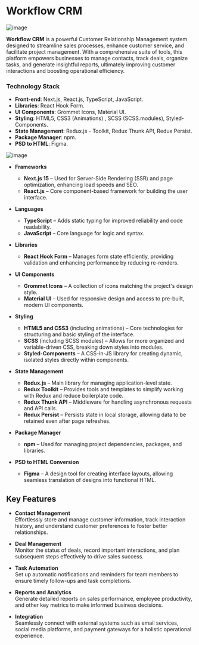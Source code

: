 # Workflow CRM

![image](https://github.com/user-attachments/assets/ab7a1b36-a32d-40e5-ae2d-b0a0170256b2)


**Workflow CRM** is a powerful Customer Relationship Management system designed to streamline sales processes, enhance customer service, and facilitate project management. With a comprehensive suite of tools, this platform empowers businesses to manage contacts, track deals, organize tasks, and generate insightful reports, ultimately improving customer interactions and boosting operational efficiency.

### Technology Stack

- **Front-end**: Next.js, React.js, TypeScript, JavaScript.
- **Libraries**: React Hook Form.
- **UI Components**: Grommet Icons, Material UI.
- **Styling**: HTML5, CSS3 (Animations) , SCSS (SCSS.modules), Styled-Components.
- **State Management**: Redux.js - Toolkit, Redux Thunk API, Redux Persist.
- **Package Manager**: npm.
- **PSD to HTML**: Figma.

![image](https://github.com/user-attachments/assets/20c8ec68-7a6f-4593-b8fe-fc8936e501e3)

- **Frameworks**
  - **Next.js 15** – Used for Server-Side Rendering (SSR) and page optimization, enhancing load speeds and SEO.
  - **React.js** – Core component-based framework for building the user interface.

- **Languages**
  - **TypeScript** – Adds static typing for improved reliability and code readability.
  - **JavaScript** – Core language for logic and syntax.

- **Libraries**
  - **React Hook Form** – Manages form state efficiently, providing validation and enhancing performance by reducing re-renders.

- **UI Components**
  - **Grommet Icons** – A collection of icons matching the project's design style.
  - **Material UI** – Used for responsive design and access to pre-built, modern UI components.

- **Styling**
  - **HTML5 and CSS3** (including animations) – Core technologies for structuring and basic styling of the interface.
  - **SCSS** (including SCSS modules) – Allows for more organized and variable-driven CSS, breaking down styles into modules.
  - **Styled-Components** – A CSS-in-JS library for creating dynamic, isolated styles directly within components.

- **State Management**
  - **Redux.js** – Main library for managing application-level state.
  - **Redux Toolkit** – Provides tools and templates to simplify working with Redux and reduce boilerplate code.
  - **Redux Thunk API** – Middleware for handling asynchronous requests and API calls.
  - **Redux Persist** – Persists state in local storage, allowing data to be retained even after page refreshes.

- **Package Manager**
  - **npm** – Used for managing project dependencies, packages, and libraries.

- **PSD to HTML Conversion**
  - **Figma** – A design tool for creating interface layouts, allowing seamless translation of designs into functional HTML.


## Key Features

- **Contact Management**  
  Effortlessly store and manage customer information, track interaction history, and understand customer preferences to foster better relationships.

- **Deal Management**  
  Monitor the status of deals, record important interactions, and plan subsequent steps effectively to drive sales success.

- **Task Automation**  
  Set up automatic notifications and reminders for team members to ensure timely follow-ups and task completions.

- **Reports and Analytics**  
  Generate detailed reports on sales performance, employee productivity, and other key metrics to make informed business decisions.

- **Integration**  
  Seamlessly connect with external systems such as email services, social media platforms, and payment gateways for a holistic operational experience.
